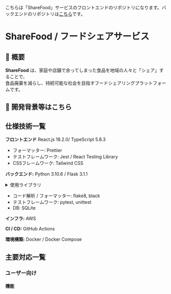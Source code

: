 こちらは「ShareFood」サービスのフロントエンドのリポジトリになります。バックエンドのリポジトリは[こちら](https://github.com/merary155/sharefood-backend)です。

# ShareFood / フードシェアサービス

## 📌 概要
**ShareFood** は、家庭や店舗で余ってしまった食品を地域の人々と「シェア」することで、  
食品廃棄を減らし、持続可能な社会を目指すフードシェアリングプラットフォームです。

## 📌 開発背景等はこちら

## 仕様技術一覧
**フロントエンド** React.js 18.2.0/ TypeScript 5.8.3
- フォーマッター: Prettier
- テストフレームワーク: Jest / React Testing Library
- CSSフレームワーク: Tailwind CSS

**バックエンド:** Python 3.10.6 / Flask 3.1.1  
<details>
  <summary> 使用ライブラリ</summary>

- Flask 3.1.1（Webフレームワーク）  
- Flask-SQLAlchemy（ORM：DB操作）  
- Flask-WTF（フォームバリデーション）  
- WTForms（フォーム定義）  
- SQLAlchemy（DBライブラリ） 
</details>

- コード解析 / フォーマッター: flake8, black  
- テストフレームワーク: pytest, unittest  
- DB: SQLite  

**インフラ:** AWS

**CI / CD:** GitHub Actions

**環境構築:** Docker / Docker Compose

## 主要対応一覧

### ユーザー向け

#### 機能
